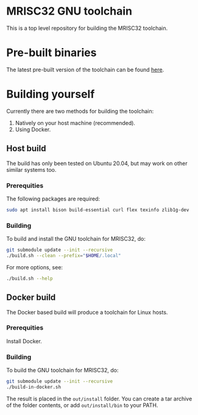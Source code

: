 # MRISC32 GNU toolchain

This is a top level repository for building the MRISC32 toolchain.

# Pre-built binaries

The latest pre-built version of the toolchain can be found [here](https://github.com/mrisc32/mrisc32-gnu-toolchain/releases/latest).

# Building yourself

Currently there are two methods for building the toolchain:

1. Natively on your host machine (recommended).
2. Using Docker.

## Host build

The build has only been tested on Ubuntu 20.04, but may work on other similar systems too.

### Prerequities

The following packages are required:

```bash
sudo apt install bison build-essential curl flex texinfo zlib1g-dev
```

### Building

To build and install the GNU toolchain for MRISC32, do:

```bash
git submodule update --init --recursive
./build.sh --clean --prefix="$HOME/.local"
```

For more options, see:

```bash
./build.sh --help
```

## Docker build

The Docker based build will produce a toolchain for Linux hosts.

### Prerequities

Install Docker.

### Building

To build the GNU toolchain for MRISC32, do:

```bash
git submodule update --init --recursive
./build-in-docker.sh
```

The result is placed in the `out/install` folder. You can create a tar archive of the folder contents, or add `out/install/bin` to your PATH.

